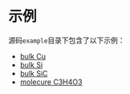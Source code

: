 # 示例

源码`example`目录下包含了以下示例：

- [bulk Cu](./Cu.md)
- [bulk Si](./Si.md)
- [bulk SiC](./Linear_SiC.md)
- [molecure C3H4O3](./NN_EC.md)

